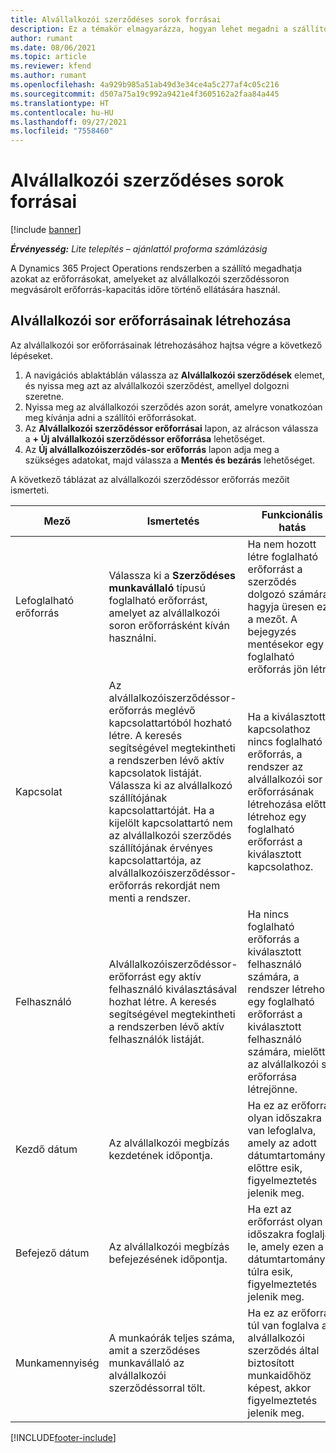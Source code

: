 ```yaml
---
title: Alvállalkozói szerződéses sorok forrásai
description: Ez a témakör elmagyarázza, hogyan lehet megadni a szállító által egy adott alvállalkozói szerződéssorhoz biztosított dedikált erőforrásokat az időre vonatkozóan.
author: rumant
ms.date: 08/06/2021
ms.topic: article
ms.reviewer: kfend
ms.author: rumant
ms.openlocfilehash: 4a929b985a51ab49d3e34ce4a5c277af4c05c216
ms.sourcegitcommit: d507a75a19c992a9421e4f3605162a2faa84a445
ms.translationtype: HT
ms.contentlocale: hu-HU
ms.lasthandoff: 09/27/2021
ms.locfileid: "7558460"
---
```

# <a name="subcontract-line-resources"></a>Alvállalkozói szerződéses sorok forrásai

[!include [banner](../../includes/dataverse-preview.md)]

_**Érvényesség:** Lite telepítés – ajánlattól proforma számlázásig_

A Dynamics 365 Project Operations rendszerben a szállító megadhatja azokat az erőforrásokat, amelyeket az alvállalkozói szerződéssoron megvásárolt erőforrás-kapacitás időre történő ellátására használ.

## <a name="create-subcontract-line-resources"></a>Alvállalkozói sor erőforrásainak létrehozása

Az alvállalkozói sor erőforrásainak létrehozásához hajtsa végre a következő lépéseket.

1. A navigációs ablaktáblán válassza az **Alvállalkozói szerződések** elemet, és nyissa meg azt az alvállalkozói szerződést, amellyel dolgozni szeretne.
2. Nyissa meg az alvállalkozói szerződés azon sorát, amelyre vonatkozóan meg kívánja adni a szállítói erőforrásokat.
3. Az **Alvállalkozói szerződéssor erőforrásai** lapon, az alrácson válassza a **+ Új alvállalkozói szerződéssor erőforrása** lehetőséget.
4. Az **Új alvállalkozóiszerződés-sor erőforrás** lapon adja meg a szükséges adatokat, majd válassza a **Mentés és bezárás** lehetőséget.

A következő táblázat az alvállalkozói szerződéssor erőforrás mezőit ismerteti.

| Mező | Ismertetés | Funkcionális hatás |
| ----- | ----------- | ----------------- |
| Lefoglalható erőforrás | Válassza ki a **Szerződéses munkavállaló** típusú foglalható erőforrást, amelyet az alvállalkozói soron erőforrásként kíván használni.| Ha nem hozott létre foglalható erőforrást a szerződés dolgozó számára, hagyja üresen ezt a mezőt. A bejegyzés mentésekor egy foglalható erőforrás jön létre.  |
| Kapcsolat | Az alvállalkozóiszerződéssor-erőforrás meglévő kapcsolattartóból hozható létre. A keresés segítségével megtekintheti a rendszerben lévő aktív kapcsolatok listáját. Válassza ki az alvállalkozó szállítójának kapcsolattartóját. Ha a kijelölt kapcsolattartó nem az alvállalkozói szerződés szállítójának érvényes kapcsolattartója, az alvállalkozóiszerződéssor-erőforrás rekordját nem menti a rendszer.| Ha a kiválasztott kapcsolathoz nincs foglalható erőforrás, a rendszer az alvállalkozói sor erőforrásának létrehozása előtt létrehoz egy foglalható erőforrást a kiválasztott kapcsolathoz. |
| Felhasználó | Alvállalkozóiszerződéssor-erőforrást egy aktív felhasználó kiválasztásával hozhat létre. A keresés segítségével megtekintheti a rendszerben lévő aktív felhasználók listáját.| Ha nincs foglalható erőforrás a kiválasztott felhasználó számára, a rendszer létrehoz egy foglalható erőforrást a kiválasztott felhasználó számára, mielőtt az alvállalkozói sor erőforrása létrejönne. |
| Kezdő dátum | Az alvállalkozói megbízás kezdetének időpontja.| Ha ez az erőforrás olyan időszakra van lefoglalva, amely az adott dátumtartomány előttre esik, figyelmeztetés jelenik meg. |
| Befejező dátum | Az alvállalkozói megbízás befejezésének időpontja.| Ha ezt az erőforrást olyan időszakra foglalják le, amely ezen a dátumtartományon túlra esik, figyelmeztetés jelenik meg. |
| Munkamennyiség | A munkaórák teljes száma, amit a szerződéses munkavállaló az alvállalkozói szerződéssorral tölt.| Ha ez az erőforrás túl van foglalva az alvállalkozói szerződés által biztosított munkaidőhöz képest, akkor figyelmeztetés jelenik meg. |


[!INCLUDE[footer-include](../../includes/footer-banner.md)]
